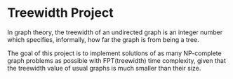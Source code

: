 # Treewidth Project

In graph theory, the treewidth of an undirected graph is an integer number which specifies, informally, how far the graph is from being a tree.

The goal of this project is to implement solutions of as many NP-complete graph problems as possible with FPT(treewidth) time complexity, given that the treewidth value of usual graphs is much smaller than their size.
